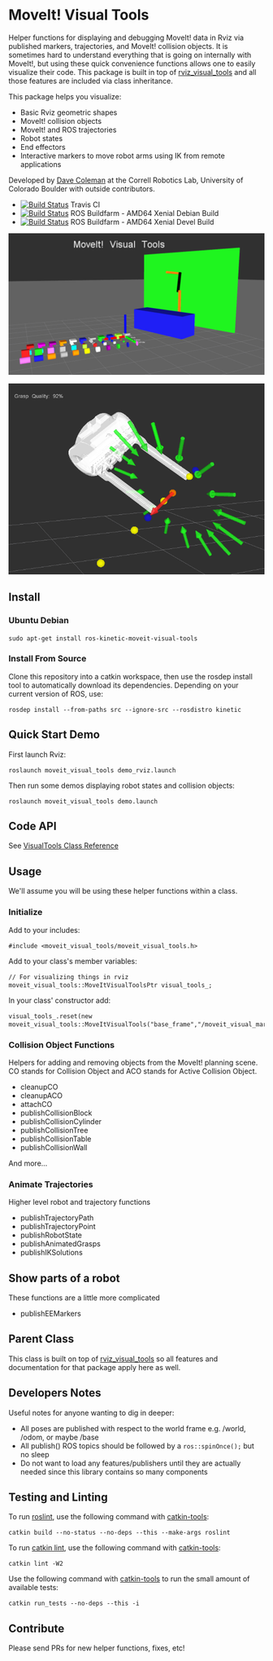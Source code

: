 # MoveIt! Visual Tools

Helper functions for displaying and debugging MoveIt! data in Rviz via published markers, trajectories, and MoveIt! collision objects. It is sometimes hard to understand everything that is going on internally with MoveIt!, but using these quick convenience functions allows one to easily visualize their code. This package is built in top of [rviz_visual_tools](https://github.com/davetcoleman/rviz_visual_tools) and all those features are included via class inheritance.

This package helps you visualize:

 - Basic Rviz geometric shapes
 - MoveIt! collision objects
 - MoveIt! and ROS trajectories
 - Robot states
 - End effectors
 - Interactive markers to move robot arms using IK from remote applications

Developed by [Dave Coleman](http://dav.ee) at the Correll Robotics Lab, University of Colorado Boulder with outside contributors.

* [![Build Status](https://travis-ci.org/ros-planning/moveit_visual_tools.svg)](https://travis-ci.org/ros-planning/moveit_visual_tools) Travis CI
* [![Build Status](http://build.ros.org/buildStatus/icon?job=Kbin_uX64__moveit_visual_tools__ubuntu_xenial_amd64__binary)](http://build.ros.org/view/Kbin_uX64/job/Kbin_uX64__moveit_visual_tools__ubuntu_xenial_amd64__binary/) ROS Buildfarm - AMD64 Xenial Debian Build
* [![Build Status](http://build.ros.org/buildStatus/icon?job=Kdev__moveit_visual_tools__ubuntu_xenial_amd64)](http://build.ros.org/view/Kdev/job/Kdev__moveit_visual_tools__ubuntu_xenial_amd64/) ROS Buildfarm - AMD64 Xenial Devel Build

![](resources/screenshot.png)

![](resources/demo.png)

## Install

### Ubuntu Debian

    sudo apt-get install ros-kinetic-moveit-visual-tools

### Install From Source

Clone this repository into a catkin workspace, then use the rosdep install tool to automatically download its dependencies. Depending on your current version of ROS, use:

    rosdep install --from-paths src --ignore-src --rosdistro kinetic

## Quick Start Demo

First launch Rviz:

    roslaunch moveit_visual_tools demo_rviz.launch

Then run some demos displaying robot states and collision objects:

    roslaunch moveit_visual_tools demo.launch

## Code API

See [VisualTools Class Reference](http://docs.ros.org/kinetic/api/moveit_visual_tools/html/classmoveit__visual__tools_1_1MoveItVisualTools.html)

## Usage

We'll assume you will be using these helper functions within a class.

### Initialize

Add to your includes:
```
#include <moveit_visual_tools/moveit_visual_tools.h>
```

Add to your class's member variables:
```
// For visualizing things in rviz
moveit_visual_tools::MoveItVisualToolsPtr visual_tools_;
```

In your class' constructor add:
```
visual_tools_.reset(new moveit_visual_tools::MoveItVisualTools("base_frame","/moveit_visual_markers"));
```

### Collision Object Functions

Helpers for adding and removing objects from the MoveIt! planning scene. CO stands for Collision Object and ACO stands for Active Collision Object.

 - cleanupCO
 - cleanupACO
 - attachCO
 - publishCollisionBlock
 - publishCollisionCylinder
 - publishCollisionTree
 - publishCollisionTable
 - publishCollisionWall

And more...

### Animate Trajectories

Higher level robot and trajectory functions

 - publishTrajectoryPath
 - publishTrajectoryPoint
 - publishRobotState
 - publishAnimatedGrasps
 - publishIKSolutions

## Show parts of a robot

These functions are a little more complicated

 - publishEEMarkers

## Parent Class

This class is built on top of [rviz_visual_tools](https://github.com/davetcoleman/rviz_visual_tools) so all features and documentation for that package apply here as well.

## Developers Notes

Useful notes for anyone wanting to dig in deeper:

 -  All poses are published with respect to the world frame e.g. /world, /odom, or maybe /base
 -  All publish() ROS topics should be followed by a ``ros::spinOnce();`` but no sleep
 -  Do not want to load any features/publishers until they are actually needed since this library contains so many components

## Testing and Linting

To run [roslint](http://wiki.ros.org/roslint), use the following command with [catkin-tools](https://catkin-tools.readthedocs.org/):

    catkin build --no-status --no-deps --this --make-args roslint

To run [catkin lint](https://pypi.python.org/pypi/catkin_lint), use the following command with [catkin-tools](https://catkin-tools.readthedocs.org/):

    catkin lint -W2

Use the following command with [catkin-tools](https://catkin-tools.readthedocs.org/) to run the small amount of available tests:

    catkin run_tests --no-deps --this -i

## Contribute

Please send PRs for new helper functions, fixes, etc!
